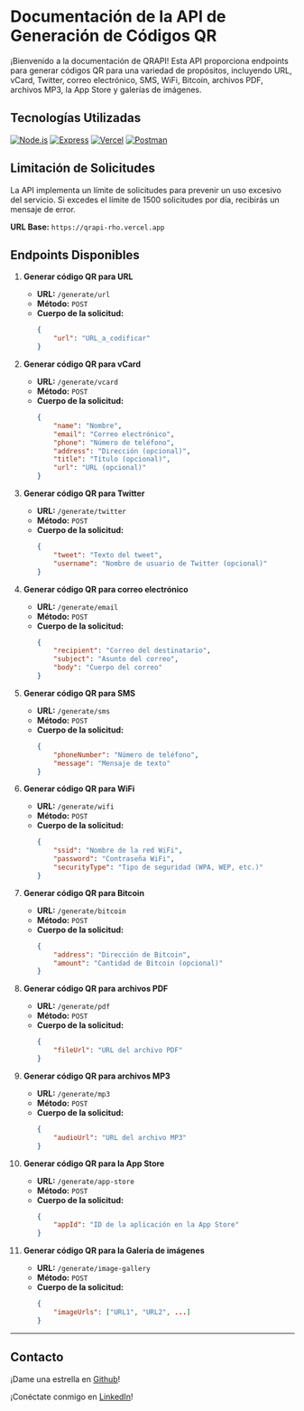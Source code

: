 # Documentación de la API de Generación de Códigos QR

¡Bienvenido a la documentación de QRAPI! Esta API proporciona endpoints para generar códigos QR para una variedad de propósitos, incluyendo URL, vCard, Twitter, correo electrónico, SMS, WiFi, Bitcoin, archivos PDF, archivos MP3, la App Store y galerías de imágenes.

## Tecnologías Utilizadas

[![Node.js](https://img.shields.io/badge/Node.js-14.x-green?logo=node.js)](https://nodejs.org/)
[![Express](https://img.shields.io/badge/Express-4.x-blue)](https://expressjs.com/)
[![Vercel](https://img.shields.io/badge/Vercel-Deployed-black?logo=vercel)](https://vercel.com/)
[![Postman](https://img.shields.io/badge/Postman-API%20Testing-orange?logo=postman)](https://www.postman.com/)

## Limitación de Solicitudes

La API implementa un límite de solicitudes para prevenir un uso excesivo del servicio. Si excedes el límite de 1500 solicitudes por día, recibirás un mensaje de error.

**URL Base:** `https://qrapi-rho.vercel.app`

## Endpoints Disponibles

1. **Generar código QR para URL**
   - **URL:** `/generate/url`
   - **Método:** `POST`
   - **Cuerpo de la solicitud:**
     ```json
     {
         "url": "URL_a_codificar"
     }
     ```

2. **Generar código QR para vCard**
   - **URL:** `/generate/vcard`
   - **Método:** `POST`
   - **Cuerpo de la solicitud:**
     ```json
     {
         "name": "Nombre",
         "email": "Correo electrónico",
         "phone": "Número de teléfono",
         "address": "Dirección (opcional)",
         "title": "Título (opcional)",
         "url": "URL (opcional)"
     }
     ```

3. **Generar código QR para Twitter**
   - **URL:** `/generate/twitter`
   - **Método:** `POST`
   - **Cuerpo de la solicitud:**
     ```json
     {
         "tweet": "Texto del tweet",
         "username": "Nombre de usuario de Twitter (opcional)"
     }
     ```

4. **Generar código QR para correo electrónico**
   - **URL:** `/generate/email`
   - **Método:** `POST`
   - **Cuerpo de la solicitud:**
     ```json
     {
         "recipient": "Correo del destinatario",
         "subject": "Asunto del correo",
         "body": "Cuerpo del correo"
     }
     ```

5. **Generar código QR para SMS**
   - **URL:** `/generate/sms`
   - **Método:** `POST`
   - **Cuerpo de la solicitud:**
     ```json
     {
         "phoneNumber": "Número de teléfono",
         "message": "Mensaje de texto"
     }
     ```

6. **Generar código QR para WiFi**
   - **URL:** `/generate/wifi`
   - **Método:** `POST`
   - **Cuerpo de la solicitud:**
     ```json
     {
         "ssid": "Nombre de la red WiFi",
         "password": "Contraseña WiFi",
         "securityType": "Tipo de seguridad (WPA, WEP, etc.)"
     }
     ```

7. **Generar código QR para Bitcoin**
   - **URL:** `/generate/bitcoin`
   - **Método:** `POST`
   - **Cuerpo de la solicitud:**
     ```json
     {
         "address": "Dirección de Bitcoin",
         "amount": "Cantidad de Bitcoin (opcional)"
     }
     ```

8. **Generar código QR para archivos PDF**
   - **URL:** `/generate/pdf`
   - **Método:** `POST`
   - **Cuerpo de la solicitud:**
     ```json
     {
         "fileUrl": "URL del archivo PDF"
     }
     ```

9. **Generar código QR para archivos MP3**
   - **URL:** `/generate/mp3`
   - **Método:** `POST`
   - **Cuerpo de la solicitud:**
     ```json
     {
         "audioUrl": "URL del archivo MP3"
     }
     ```

10. **Generar código QR para la App Store**
    - **URL:** `/generate/app-store`
    - **Método:** `POST`
    - **Cuerpo de la solicitud:**
      ```json
      {
          "appId": "ID de la aplicación en la App Store"
      }
      ```

11. **Generar código QR para la Galería de imágenes**
    - **URL:** `/generate/image-gallery`
    - **Método:** `POST`
    - **Cuerpo de la solicitud:**
      ```json
      {
          "imageUrls": ["URL1", "URL2", ...]
      }
      ```

---

## Contacto

¡Dame una estrella en [Github](https://github.com/ManuFerrer094/qr-api)!

¡Conéctate conmigo en [LinkedIn](https://www.linkedin.com/in/manuferrer/)!
